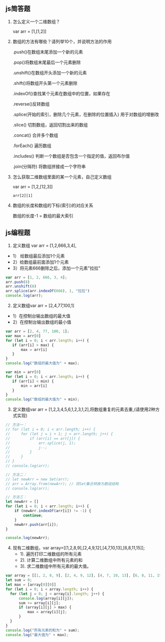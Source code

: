 ## js简答题
1. 怎么定义一个二维数组？

   var arr = [1,[1,2]]

2. 数组的方法有哪些？请列举10个，并说明方法的作用

   .push()在数组末尾添加一个新的元素

   .pop()将数组末尾最后一个元素删除

   .unshift()在数组开头添加一个新的元素

   .shift()将数组开头第一个元素删除

   .indexOf()查找某个元素在数组中的位置，如果存在

   .reverse()反转数组

   .splice(开始的索引，删除几个元素，在删除的位置插入) 用于对数组的增删改

   .slice() 切割数组，返回切割出来的数组

   .concat() 合并多个数组

   .forEach() 遍历数组

   .includes() 判断一个数组是否包含一个指定的值，返回布尔值

   .join(分隔符)  将数组拼接成一个字符串

    

3. 怎么获取二维数组里面的某一个元素，自己定义数组

   var arr = [1,2,[12,3]]

   `arr[2][1]`

4. 数组的长度和数组的下标(索引)的对应关系

   数组的长度-1 = 数组的最大索引

## js编程题

1. 定义数组 var arr = [1,2,666,3,4],

 - 1） 给数组最后添加1个元素
 - 2）给数组最前面添加1个元素
 - 3）将元素666删除之后，添加一个元素"拉拉"
```js
var arr = [1, 2, 666, 3, 4];
arr.push(8)
arr.unshift(8)
arr.splice(arr.indexOf(666), 1, "拉拉")
console.log(arr);
```
2. 定义数组var arr = [2,4,77,100,1]
 - 1）在控制台输出数组的最大值
 - 2）在控制台输出数组的最小值
 ```js
var arr = [2, 4, 77, 100, 1];
var max = arr[0]
for (let i = 0; i < arr.length; i++) {
    if (arr[i] > max) {
        max = arr[i]
    }
}
console.log("数组的最大值为" + max);

var min = arr[0]
for (let i = 0; i < arr.length; i++) {
    if (arr[i] < min) {
        min = arr[i]
    }
}
console.log("数组的最大值为" + min);
 ```
3. 定义数组var arr = [1,2,3,4,5,6,1,2,3,1,2],将数组重复的元素去重,(请使用2种方式实现)
```js
// 方法一：
// for (let i = 0; i < arr.length; i++) {
//     for (let j = i + 1; j < arr.length; j++) {
//         if (arr[i] == arr[j]) {
//             arr.splice(j, 1);
//             j--;
//         }
//     }
// }
// console.log(arr);

// 方法二：
// let newArr = new Set(arr);
// arr = Array.from(newArr); // 将Set集合转换为数组结构
// console.log(arr);

// 方法三：
let newArr = []
for (let i = 0; i < arr.length; i++) {
    if (newArr.indexOf(arr[i]) != -1) {
        continue;
    }
    newArr.push(arr[i]);
}

console.log(newArr);

```

4. 现有二维数组，var  array=[[1,2,8,9],[2,4,9,12],[4,7,10,13],[6,8,11,15]];                                       
   - 1). 遍历打印二维数组的所有元素
   - 2). 计算二维数组中所有元素的和
   - 3). 求二维数组中所有元素的最大值。

  ```js
var array = [[1, 2, 8, 9], [2, 4, 9, 12], [4, 7, 10, 13], [6, 8, 11, 15]];
let sum = 0;
let max = [array[0][0]]
for (let i = 0; i < array.length; i++) {
    for (let j = 0; j < array[i].length; j++) {
        console.log(array[i][j]);
        sum += array[i][j];
        if (array[i][j] > max) {
            max = array[i][j];
        }
    }
}
console.log("所有元素的和为" + sum);
console.log("最大值为" + max);



  ```